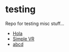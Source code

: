 # testing
Repo for testing misc stuff...

* [Hola](hola.html)
* [Simple VR](simplevr.html)
* [abcd](hola.html)

